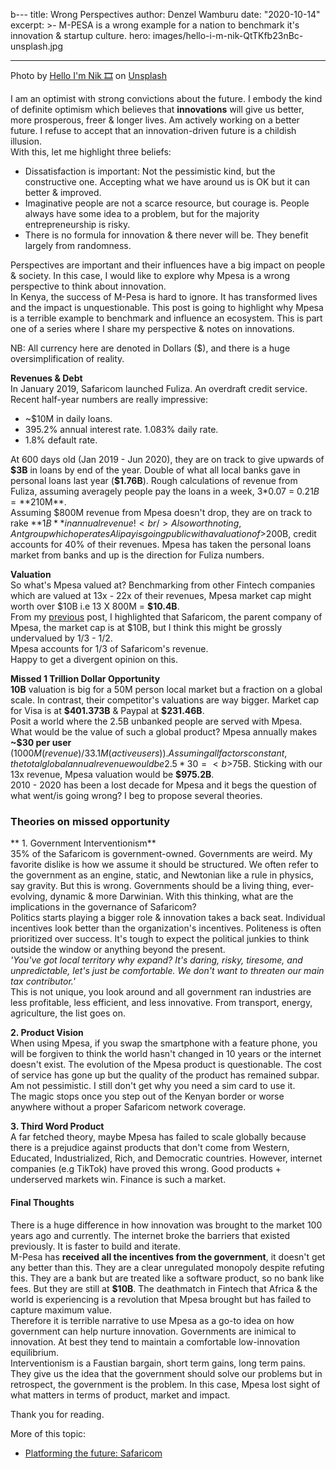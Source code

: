 b---
title: Wrong Perspectives
author: Denzel Wamburu
date: "2020-10-14"
excerpt: >-
M-PESA is a wrong example for a nation to benchmark it's innovation & startup
culture.
hero: images/hello-i-m-nik-QtTKfb23nBc-unsplash.jpg

---

Photo by <a href="https://unsplash.com/@helloimnik?utm_source=unsplash&amp;utm_medium=referral&amp;utm_content=creditCopyText">Hello I'm Nik 🎞</a> on <a href="https://unsplash.com/?utm_source=unsplash&amp;utm_medium=referral&amp;utm_content=creditCopyText">Unsplash</a>

I am an optimist with strong convictions about the future. I embody the kind of definite optimism which believes that **innovations** will give us better, more prosperous, freer & longer lives. Am actively working on a better future. I refuse to accept that an innovation-driven future is a childish illusion. <br/>
With this, let me highlight three beliefs:

-   Dissatisfaction is important: Not the pessimistic kind, but the constructive one. Accepting what we have around us is OK but it can better & improved.
-   Imaginative people are not a scarce resource, but courage is. People always have some idea to a problem, but for the majority entrepreneurship is risky.
-   There is no formula for innovation & there never will be. They benefit largely from randomness.

Perspectives are important and their influences have a big impact on people & society. In this case, I would like to explore why Mpesa is a wrong perspective to think about innovation. <br/>
In Kenya, the success of M-Pesa is hard to ignore. It has transformed lives and the impact is unquestionable. This post is going to highlight why Mpesa is a terrible example to benchmark and influence an ecosystem.
This is part one of a series where I share my perspective & notes on innovations.

NB: All currency here are denoted in Dollars (\$), and there is a huge oversimplification of reality. <br/>

**Revenues & Debt** <br/>
In January 2019, Safaricom launched Fuliza. An overdraft credit service. Recent half-year numbers are really impressive:

-   ~\$10M in daily loans.
-   395.2% annual interest rate. 1.083% daily rate.
-   1.8% default rate.

At 600 days old (Jan 2019 - Jun 2020), they are on track to give upwards of **\$3B** in loans by end of the year. Double of what all local banks gave in personal loans last year (**\$1.76B**). Rough calculations of revenue from Fuliza, assuming averagely people pay the loans in a week, 3\*0.07 = $0.21B = **$210M**. <br/>Assuming \$800M revenue from Mpesa doesn't drop, they are on track to rake **$1B** in annual revenue! <br/>
Also worth noting, Ant group which operates Alipay is going public with a valuation of >$200B, credit accounts for 40% of their revenues. Mpesa has taken the personal loans market from banks and up is the direction for Fuliza numbers.

**Valuation** <br/>
So what's Mpesa valued at? Benchmarking from other Fintech companies which are valued at 13x - 22x of their revenues, Mpesa market cap might worth over $10B i.e 13 X 800M = **\$10.4B**. <br/>
From my [previous](https://wamburu.codes/Platforming-the-future:-Safaricom) post, I highlighted that Safaricom, the parent company of Mpesa, the market cap is at \$10B, but I think this might be grossly undervalued by 1/3 - 1/2. <br/>
Mpesa accounts for 1/3 of Safaricom's revenue. <br/>
Happy to get a divergent opinion on this.

**Missed 1 Trillion Dollar Opportunity** <br/>
**10B** valuation is big for a 50M person local market but a fraction on a global scale. In contrast, their competitor's valuations are way bigger. Market cap for Visa is at **\$401.373B** & Paypal at **\$231.46B**. <br/>
Posit a world where the 2.5B unbanked people are served with Mpesa. What would be the value of such a global product?
Mpesa annually makes **~\$30 per user** ($1000M (revenue)/33.1M (active users)). Assuming all factors constant, the total global annual revenue would be 2.5 * 30 = <b>$75B</b>. Sticking with our 13x revenue, Mpesa valuation would be <b>\$975.2B</b>. <br/>
2010 - 2020 has been a lost decade for Mpesa and it begs the question of what went/is going wrong? I beg to propose several theories.

### Theories on missed opportunity

** 1. Government Interventionism** <br/>
35% of the Safaricom is government-owned. Governments are weird. My favorite dislike is how we assume it should be structured. We often refer to the government as an engine, static, and Newtonian like a rule in physics, say gravity. But this is wrong. Governments should be a living thing, ever-evolving, dynamic & more Darwinian. With this thinking, what are the implications in the governance of Safaricom? <br/>
Politics starts playing a bigger role & innovation takes a back seat. Individual incentives look better than the organization's incentives. Politeness is often prioritized over success. It's tough to expect the political junkies to think outside the window or anything beyond the present. <br/>
_'You've got local territory why expand? It's daring, risky, tiresome, and unpredictable, let's just be comfortable. We don't want to threaten our main tax contributor.'_ <br/>
This is not unique, you look around and all government ran industries are less profitable, less efficient, and less innovative. From transport, energy, agriculture, the list goes on.

**2. Product Vision** <br/>
When using Mpesa, if you swap the smartphone with a feature phone, you will be forgiven to think the world hasn't changed in 10 years or the internet doesn't exist. The evolution of the Mpesa product is questionable. The cost of service has gone up but the quality of the product has remained subpar. Am not pessimistic.
I still don't get why you need a sim card to use it. <br/>
The magic stops once you step out of the Kenyan border or worse anywhere without a proper Safaricom network coverage.

**3. Third Word Product** <br/>
A far fetched theory, maybe Mpesa has failed to scale globally because there is a prejudice against products that don't come from Western, Educated, Industrialized, Rich, and Democratic countries. However, internet companies (e.g TikTok) have proved this wrong. Good products + underserved markets win. Finance is such a market.

#### Final Thoughts

There is a huge difference in how innovation was brought to the market 100 years ago and currently. The internet broke the barriers that existed previously. It is faster to build and iterate. <br/>
M-Pesa has **received all the incentives from the government**, it doesn't get any better than this. They are a clear unregulated monopoly despite refuting this. They are a bank but are treated like a software product, so no bank like fees. But they are still at **\$10B**. The deathmatch in Fintech that Africa & the world is experiencing is a revolution that Mpesa brought but has failed to capture maximum value. <br/>
Therefore it is terrible narrative to use Mpesa as a go-to idea on how government can help nurture innovation. Governments are inimical to innovation. At best they tend to maintain a comfortable low-innovation equilibrium. <br/> Interventionism is a Faustian bargain, short term gains, long term pains. They give us the idea that the government should solve our problems but in retrospect, the government is the problem. In this case, Mpesa lost sight of what matters in terms of product, market and impact.

Thank you for reading.

More of this topic: </br>

-   [Platforming the future: Safaricom](https://wamburu.codes/Platforming-the-future:-Safaricom)
